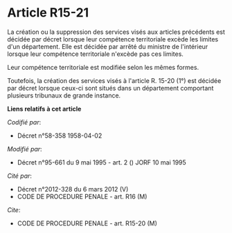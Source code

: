 # Article R15-21

La création ou la suppression des services visés aux articles précédents est décidée par décret lorsque leur compétence
territoriale excède les limites d'un département. Elle est décidée par arrêté du ministre de l'intérieur lorsque leur
compétence territoriale n'excède pas ces limites.

Leur compétence territoriale est modifiée selon les mêmes formes.

Toutefois, la création des services visés à l'article R. 15-20 (1°) est décidée par décret lorsque ceux-ci sont situés dans
un département comportant plusieurs tribunaux de grande instance.

**Liens relatifs à cet article**

_Codifié par_:

  - Décret n°58-358 1958-04-02

_Modifié par_:

  - Décret n°95-661 du 9 mai 1995 - art. 2 () JORF 10 mai 1995

_Cité par_:

  - Décret n°2012-328  du 6 mars 2012 (V)
  - CODE DE PROCEDURE PENALE - art. R16 (M)

_Cite_:

  - CODE DE PROCEDURE PENALE - art. R15-20 (M)
